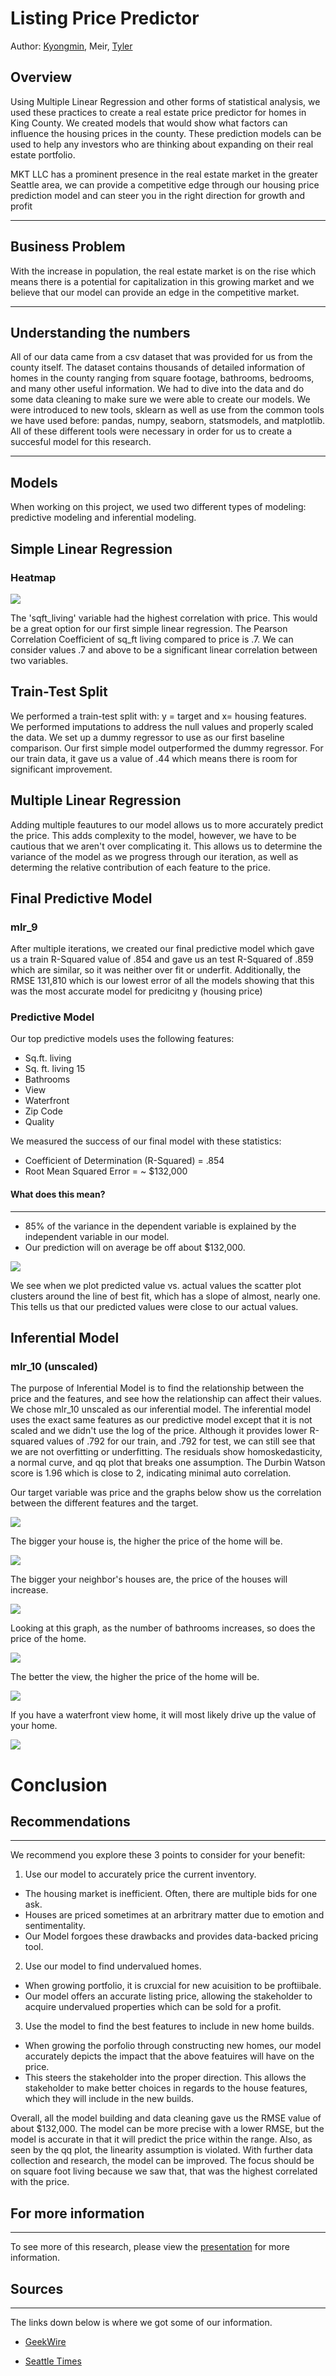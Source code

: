 # Listing Price Predictor

Author: [Kyongmin](https://www.linkedin.com/in/kyongminso/), Meir, [Tyler](https://www.linkedin.com/in/tyler-wood-08a036216/)



## Overview

Using Multiple Linear Regression and other forms of statistical analysis, we used these practices to create a real estate price predictor for homes in King County. We created models that would show what factors can influence the housing prices in the county. These prediction models can be used to help any investors who are thinking about expanding on their real estate portfolio.

MKT LLC has a prominent presence in the real estate market in the greater Seattle area, we can provide a competitive edge through our housing price prediction model and can steer you in the right direction for growth and profit


---------------
## Business Problem 
With the increase in population, the real estate market is on the rise which means there is a potential for capitalization in this growing market and we believe that our model can provide an edge in the competitive market.

------------

## Understanding the numbers


All of our data came from a csv dataset that was provided for us from the county itself. The dataset contains thousands of detailed information of homes in the county ranging from square footage, bathrooms, bedrooms, and many other useful information. We had to dive into the data and do some data cleaning to make sure we were able to create our models. We were introduced to new tools, sklearn as well as use from the common tools we have used before:  pandas, numpy, seaborn, statsmodels, and matplotlib. All of these different tools were necessary in order for us to create a succesful model for this research. 

------
## Models 

When working on this project, we used two different types of modeling: predictive modeling and inferential modeling. 



## Simple Linear Regression 

### Heatmap


<img src= "https://github.com/kyongminso/phase_2_project/raw/main/Images/heatmap.png">

The 'sqft_living' variable had the highest correlation with price. This would be a great option for our first simple linear regression. The Pearson Correlation Coefficient of sq_ft living compared to price is .7. We can consider values .7 and above to be a significant linear correlation between two variables.

## Train-Test Split 

We performed a train-test split with:  y = target and x= housing features.  
We performed imputations to address the null values and properly scaled the data. We set up a dummy regressor to use as our first baseline comparison. Our first simple model outperformed the dummy regressor. For our train data, it gave us a value of .44 which means there is room for significant improvement. 



## Multiple Linear Regression 
Adding multiple feautures to our model allows us to more accurately predict the price. This adds complexity to the model, however, we have to be cautious that we aren't over complicating it. This allows us to determine the variance of the model as we progress through our iteration, as well as determing the relative contribution of each feature to the price. 

## Final Predictive Model

### mlr_9
After multiple iterations, we created our final predictive model which gave us a train R-Squared value of .854 and gave us an test R-Squared  of .859 which are similar, so it was neither over fit or underfit. Additionally, the RMSE 131,810 which is our lowest error of all the models showing that this was the most accurate model for predicitng y (housing price)


### Predictive Model

Our top predictive models uses the following features: 
- Sq.ft. living 
- Sq. ft. living 15 
- Bathrooms
- View 
- Waterfront 
- Zip Code 
- Quality 

We measured the success of our final model with these statistics: 

- Coefficient of Determination (R-Squared) =  .854
- Root Mean Squared Error = ~ $132,000



#### What does this mean?
---
- 85% of the variance in the dependent variable is explained by the independent variable in our model.
- Our prediction will on average be off about $132,000. 
 

<img src=https://github.com/kyongminso/phase_2_project/raw/main/Images/preds_actual_regplot.png>

We see when we plot predicted value vs. actual values the scatter plot clusters around the line of best fit, which has a slope of almost, nearly one. This tells us that our predicted values were close to our actual values. 

## Inferential Model

### mlr_10 (unscaled)
The purpose of Inferential Model is to find the relationship between the price and the features, and see how the relationship can affect their values. We chose mlr_10 unscaled as our inferential model. The inferential model uses the exact same features as our predictive model except that it is not scaled and we didn't use the log of the price. Although it provides lower R-squared values of .792 for our train, and .792 for test, we can still see that we are not overfitting or underfitting. The residuals show homoskedasticity, a normal curve, and qq plot that breaks one assumption. The Durbin Watson score is 1.96 which is close to 2, indicating minimal auto correlation. 

Our target variable was price and the graphs below show us the correlation between the different features and the target. 


<img src="Images/sqft_living_regplot.png">

The bigger your house is, the higher the price of the home will be. 


<img src="Images/sqft_living15_regplot.png">

The bigger your neighbor's houses are, the price of the houses will increase. 


<img src="Images/bathroom_bar.png">

Looking at this graph, as the number of bathrooms increases, so does the price of the home. 




<img src="Images/view_bar.png">

The better the view, the higher the price of the home will be. 



<img src="Images/waterfront_bar.png">

If you have a waterfront view home, it will most likely drive up the value of your home. 



<img src= https://github.com/kyongminso/phase_2_project/raw/main/Images/Phase%202%20Presentation.png>






# Conclusion 
## Recommendations 
-------

We recommend you explore these 3 points to consider for your benefit: 
1. Use our model to accurately price the current inventory.  
- The housing market is inefficient. Often, there are multiple bids for one ask.
- Houses are priced sometimes at an arbritrary matter due to emotion and sentimentality. 
- Our Model forgoes these drawbacks and provides data-backed pricing tool.
2. Use our model to find undervalued homes.
- When growing portfolio, it is cruxcial for new acuisition to be proftiibale. 
- Our model offers an accurate listing price, allowing the stakeholder to acquire undervalued properties which can be sold for a profit. 
3.  Use the model to find the best features to include in new home builds. 
- When growing the porfolio through constructing new homes, our model accurately depicts the impact that the above featuires will have on the price. 
- This steers the stakeholder into the proper direction. This allows the stakeholder to make better choices in regards to the house features, which they will include in the new builds. 

Overall, all the model building and data cleaning gave us the RMSE value of about $132,000. The model can be more precise with a lower RMSE, but the model is accurate in that it will predict the price within the range. 
Also, as seen by the qq plot, the linearity assumption is violated. With further data collection and research, the model can be improved. 
The focus should be on square foot living because we saw that, that was the highest correlated with the price. 

## For more information
---
To see more of this research, please view the [presentation](https://docs.google.com/presentation/d/1yD90aYa58sU7afved1218I4qQN6k-hgGJ7FpRrDJ0fU/edit#slide=id.g120e22c8c1b_2_20) for more information. 


## Sources
---
The links down below is where we got some of our information. 

- [GeekWire](https://www.geekwire.com/2021/census-data-shows-seattles-population-surge-last-decade-fueled-part-tech-job-growth/)

- [Seattle Times](https://www.seattletimes.com/seattle-news/data/surprise-seattle-was-the-fastest-growing-big-u-s-city-in-2020/)